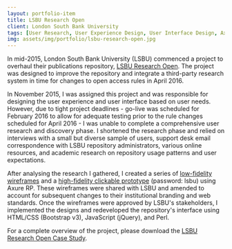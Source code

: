 ```yaml
---
layout: portfolio-item
title: LSBU Research Open
client: London South Bank University
tags: [User Research, User Experience Design, User Interface Design, Axure RP, HTML, CSS, Bootstrap, JavaScript, Perl]
img: assets/img/portfolio/lsbu-research-open.jpg
---
```


In mid-2015, London South Bank University (LSBU) commenced a project to overhaul their publications repository, [LSBU Research Open](http://researchopen.lsbu.ac.uk/). The project was designed to improve the repository and integrate a third-party research system in time for changes to open access rules in April 2016.

In November 2015, I was assigned this project and was responsible for designing the user experience and user interface based on user needs. However, due to tight project deadlines - go-live was scheduled for February 2016 to allow for adequate testing prior to the rule changes scheduled for April 2016 - I was unable to complete a comprehensive user research and discovery phase. I shortened the research phase and relied on interviews with a small but diverse sample of users, support desk email correspondence with LSBU repository administrators, various online resources, and academic research on repository usage patterns and user expectations.

After analysing the research I gathered, I created a series of [low-fidelity wireframes](/assets/docs/portfolio/lsbu-research-open/lsbu_research_open_wireframes.pdf) and a [high-fidelity clickable prototype](https://yqpc2u.axshare.com/) (password: lsbu) using Axure RP. These wireframes were shared with LSBU and amended to account for subsequent changes to their institutional branding and web standards. Once the wireframes were approved by LSBU's stakeholders, I implemented the designs and redeveloped the repository's interface using HTML/CSS (Bootstrap v3), JavaScript (jQuery), and Perl.



For a complete overview of the project, please download the [LSBU Research Open Case Study](/assets/docs/portfolio/lsbu-research-open/lsbu_research_open_case_study.pdf).
